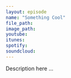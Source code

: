 ```yaml
---
layout: episode
name: "Something Cool"
file_path:
image_path:
youtube:
itunes:
spotify:
soundcloud:
---
```


Description here ...
